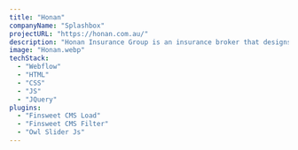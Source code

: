 ```yaml
---
title: "Honan"
companyName: "Splashbox"
projectURL: "https://honan.com.au/"
description: "Honan Insurance Group is an insurance broker that designs, prices, and negotiates insurance policies for businesses in Australia, New Zealand, and Southeast Asia. The company was founded in 1964 and is headquartered in Melbourne, Australia."
image: "Honan.webp"
techStack:
  - "Webflow"
  - "HTML"
  - "CSS"
  - "JS"
  - "JQuery"
plugins:
  - "Finsweet CMS Load"
  - "Finsweet CMS Filter"
  - "Owl Slider Js"
---
```


